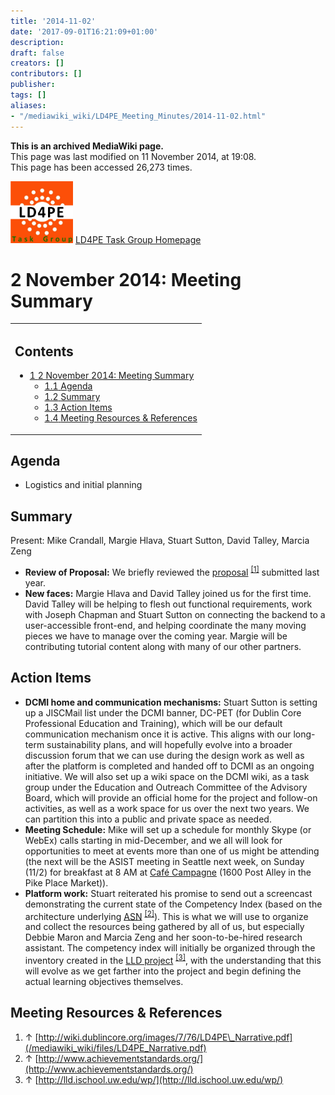 ```yaml
---
title: '2014-11-02'
date: '2017-09-01T16:21:09+01:00'
description: 
draft: false
creators: []
contributors: []
publisher: 
tags: []
aliases:
- "/mediawiki_wiki/LD4PE_Meeting_Minutes/2014-11-02.html"
---
```


 **This is an archived MediaWiki page.**  
This page was last modified on 11 November 2014, at 19:08.  
This page has been accessed 26,273 times.

[<img alt="LD4PE logo" src="/mediawiki_wiki/images/Ld4pe.png" width="100" height="99">](/mediawiki_wiki/images/Ld4pe.png "LD4PE logo") [LD4PE Task Group Homepage](/mediawiki_wiki/Pet/ld4pe)

# 2 November 2014: Meeting Summary 
<table id="toc" class="toc">
  <tr>
    <td>
      <div id="toctitle">
        <h2>Contents</h2>
      </div>
      <ul>
        <li class="toclevel-1 tocsection-1">
          <a href="#2_November_2014:_Meeting_Summary"><span class="tocnumber">1</span> <span class="toctext">2 November 2014: Meeting Summary</span></a>
          <ul>
            <li class="toclevel-2 tocsection-2"><a href="#Agenda"><span class="tocnumber">1.1</span> <span class="toctext">Agenda</span></a></li>
            <li class="toclevel-2 tocsection-3"><a href="#Summary"><span class="tocnumber">1.2</span> <span class="toctext">Summary</span></a></li>
            <li class="toclevel-2 tocsection-4"><a href="#Action_Items"><span class="tocnumber">1.3</span> <span class="toctext">Action Items</span></a></li>
            <li class="toclevel-2 tocsection-5"><a href="#Meeting_Resources_.26_References"><span class="tocnumber">1.4</span> <span class="toctext">Meeting Resources &amp; References</span></a></li>
          </ul>
        </li>
      </ul>
    </td>
  </tr>
</table>


## Agenda 

- Logistics and initial planning

## Summary 

Present: Mike Crandall, Margie Hlava, Stuart Sutton, David Talley, Marcia Zeng

- **Review of Proposal:** We briefly reviewed the [proposal](/mediawiki_wiki/files/LD4PE_Narrative.pdf) <sup id="cite_ref-0" class="reference"><a href="#cite_note-0">[1]</a></sup> submitted last year.
- **New faces:** Margie Hlava and David Talley joined us for the first time. David Talley will be helping to flesh out functional requirements, work with Joseph Chapman and Stuart Sutton on connecting the backend to a user-accessible front-end, and helping coordinate the many moving pieces we have to manage over the coming year. Margie will be contributing tutorial content along with many of our other partners.

## Action Items 

- **DCMI home and communication mechanisms:** Stuart Sutton is setting up a JISCMail list under the DCMI banner, DC-PET (for Dublin Core Professional Education and Training), which will be our default communication mechanism once it is active. This aligns with our long-term sustainability plans, and will hopefully evolve into a broader discussion forum that we can use during the design work as well as after the platform is completed and handed off to DCMI as an ongoing initiative. We will also set up a wiki space on the DCMI wiki, as a task group under the Education and Outreach Committee of the Advisory Board, which will provide an official home for the project and follow-on activities, as well as a work space for us over the next two years. We can partition this into a public and private space as needed.
- **Meeting Schedule:** Mike will set up a schedule for monthly Skype (or WebEx) calls starting in mid-December, and we all will look for opportunities to meet at events more than one of us might be attending (the next will be the ASIST meeting in Seattle next week, on Sunday (11/2) for breakfast at 8 AM at [Café Campagne](http://cafecampagne.com/) (1600 Post Alley in the Pike Place Market)).
- **Platform work:** Stuart reiterated his promise to send out a screencast demonstrating the current state of the Competency Index (based on the architecture underlying [ASN](http://www.achievementstandards.org/) <sup id="cite_ref-1" class="reference"><a href="#cite_note-1">[2]</a></sup>). This is what we will use to organize and collect the resources being gathered by all of us, but especially Debbie Maron and Marcia Zeng and her soon-to-be-hired research assistant. The competency index will initially be organized through the inventory created in the [LLD project](http://lld.ischool.uw.edu/wp/) <sup id="cite_ref-2" class="reference"><a href="#cite_note-2">[3]</a></sup>, with the understanding that this will evolve as we get farther into the project and begin defining the actual learning objectives themselves.

## Meeting Resources & References 

1. ↑ [http://wiki.dublincore.org/images/7/76/LD4PE\_Narrative.pdf](/mediawiki_wiki/files/LD4PE_Narrative.pdf)
2. ↑ [http://www.achievementstandards.org/](http://www.achievementstandards.org/)
3. ↑ [http://lld.ischool.uw.edu/wp/](http://lld.ischool.uw.edu/wp/)

